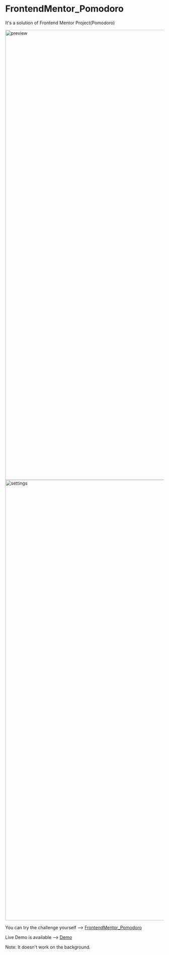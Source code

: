 # FrontendMentor_Pomodoro

It's a solution of Frontend Mentor Project(Pomodoro)



<img width="1428" alt="preview" src="https://github.com/KrmKayabasi/FrontendMentor_Pomodoro/assets/111309350/ae3fdb7a-2b90-431f-96b1-796f5afa5100">

<img width="1398" alt="settings" src="https://github.com/KrmKayabasi/FrontendMentor_Pomodoro/assets/111309350/ead7f7ef-4b23-4fe8-8445-b35f6c1ac47b">

You can try the challenge yourself --> [FrontendMentor_Pomodoro](https://www.frontendmentor.io/challenges/pomodoro-app-KBFnycJ6G)

Live Demo is available --> [Demo](https://splendorous-sfogliatella-e68162.netlify.app/)


Note: It doesn't work on the background.
